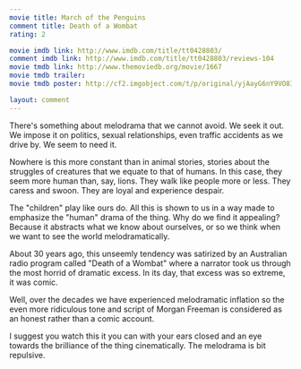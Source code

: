 ```yaml
---
movie title: March of the Penguins
comment title: Death of a Wombat
rating: 2

movie imdb link: http://www.imdb.com/title/tt0428803/
comment imdb link: http://www.imdb.com/title/tt0428803/reviews-104
movie tmdb link: http://www.themoviedb.org/movie/1667
movie tmdb trailer: 
movie tmdb poster: http://cf2.imgobject.com/t/p/original/yjAayG6nY9VO8IJoTLrSLUyu5kD.jpg

layout: comment
---
```


There's something about melodrama that we cannot avoid. We seek it out. We impose it on politics, sexual relationships, even traffic accidents as we drive by. We seem to need it.

Nowhere is this more constant than in animal stories, stories about the struggles of creatures that we equate to that of humans. In this case, they seem more human than, say, lions. They walk like people more or less. They caress and swoon. They are loyal and experience despair. 

The "children" play like ours do. All this is shown to us in a way made to emphasize the "human" drama of the thing. Why do we find it appealing? Because it abstracts what we know about ourselves, or so we think when we want to see the world melodramatically.

About 30 years ago, this unseemly tendency was satirized by an Australian radio program called "Death of a Wombat" where a narrator took us through the most horrid of dramatic excess. In its day, that excess was so extreme, it was comic.

Well, over the decades we have experienced melodramatic inflation so the even more ridiculous tone and script of Morgan Freeman is considered as an honest rather than a comic account.

I suggest you watch this it you can with your ears closed and an eye towards the brilliance of the thing cinematically. The melodrama is bit repulsive.